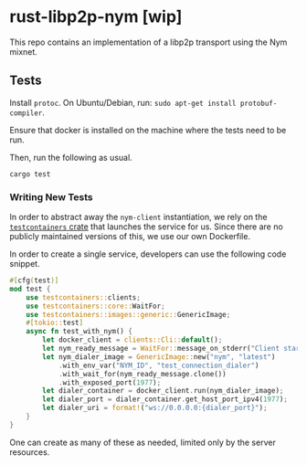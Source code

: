 # rust-libp2p-nym [wip]

This repo contains an implementation of a libp2p transport using the Nym mixnet.

## Tests

Install `protoc`. On Ubuntu/Debian, run: `sudo apt-get install protobuf-compiler`.

Ensure that docker is installed on the machine where the tests need to be run.

Then, run the following as usual.
```
cargo test
```

### Writing New Tests

In order to abstract away the `nym-client` instantiation, we rely on the
[`testcontainers`
crate](https://docs.rs/testcontainers/latest/testcontainers/index.html) that
launches the service for us. Since there are no publicly maintained versions of
this, we use our own Dockerfile.

In order to create a single service, developers can use the following code
snippet.

```rust
#[cfg(test)]
mod test {
    use testcontainers::clients;
    use testcontainers::core::WaitFor;
    use testcontainers::images::generic::GenericImage;
    #[tokio::test]
    async fn test_with_nym() {
        let docker_client = clients::Cli::default();
        let nym_ready_message = WaitFor::message_on_stderr("Client startup finished!");
        let nym_dialer_image = GenericImage::new("nym", "latest")
            .with_env_var("NYM_ID", "test_connection_dialer")
            .with_wait_for(nym_ready_message.clone())
            .with_exposed_port(1977);
        let dialer_container = docker_client.run(nym_dialer_image);
        let dialer_port = dialer_container.get_host_port_ipv4(1977);
        let dialer_uri = format!("ws://0.0.0.0:{dialer_port}");
    }
}
```

One can create as many of these as needed, limited only by the server resources.
